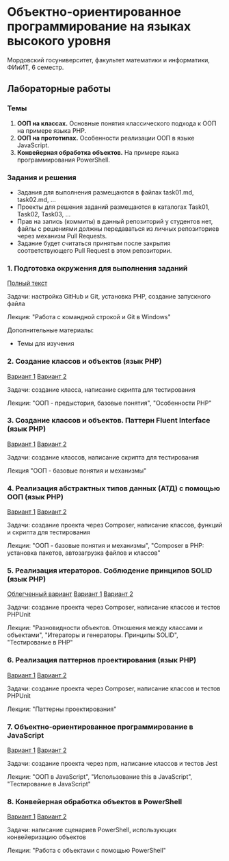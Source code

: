 # Объектно-ориентированное программирование на языках высокого уровня
Мордовский госуниверситет, факультет математики и информатики, ФИиИТ, 6 семестр.

## Лабораторные работы
### Темы
1. **ООП на классах.** Основные понятия классического подхода к ООП на примере языка PHP.
2. **ООП на прототипах.** Особенности реализации ООП в языке JavaScript.
3. **Конвейерная обработка объектов.** На примере языка программирования PowerShell.

### Задания и решения
* Задания для выполнения размещаются в файлах task01.md, task02.md, ...
* Проекты для решения заданий размещаются в каталогах Task01, Task02, Task03, ...
* Прав на запись (коммиты) в данный репозиторий у студентов нет, файлы с решениями должны передаваться из личных репозиториев через механизм Pull Requests.
* Задание будет считаться принятым после закрытия соответствующего Pull Request в этом репозитории.

### 1. Подготовка окружения для выполнения заданий
[Полный текст](.././tasks/task01.md)

Задачи: настройка GitHub и Git, установка PHP, создание запускного файла

Лекция: "Работа с командной строкой и Git в Windows"

Дополнительные материалы:
* Темы для изучения

### 2. Создание классов и объектов (язык PHP)
[Вариант 1](.././tasks/task02_1.md) [Вариант 2](.././tasks/task02_2.md)

Задачи: создание класса, написание скрипта для тестирования

Лекции: "ООП - предыстория, базовые понятия", "Особенности PHP" 


### 3. Создание классов и объектов. Паттерн Fluent Interface (язык PHP)
[Вариант 1](.././tasks/task03_1.md) [Вариант 2](.././tasks/task03_2.md)

Задачи: создание классов, написание скрипта для тестирования

Лекция "ООП - базовые понятия и механизмы"


### 4. Реализация абстрактных типов данных (АТД) с помощью ООП (язык PHP)
[Вариант 1](.././tasks/task04_1.md) [Вариант 2](.././tasks/task04_2.md)

Задачи: создание проекта через Composer, написание классов, функций и скрипта для тестирования

Лекции: "ООП - базовые понятия и механизмы", "Composer в PHP: установка пакетов, автозагрузка файлов и классов"


### 5. Реализация итераторов. Соблюдение принципов SOLID (язык PHP)
[Облегченный вариант](.././tasks/task05.md) [Вариант 1](.././tasks/task05_1_hard.md) [Вариант 2](.././tasks/task05_2_hard.md)

Задачи: создание проекта через Composer, написание классов и тестов PHPUnit

Лекции: "Разновидности объектов. Отношения между классами и объектами", "Итераторы и генераторы. Принципы SOLID", "Тестирование в PHP"


### 6. Реализация паттернов проектирования (язык PHP)
[Вариант 1](.././tasks/task06_1.md) [Вариант 2](.././tasks/task06_2.md)

Задачи: создание проекта через Composer, написание классов и тестов PHPUnit

Лекции: "Паттерны проектирования"


### 7. Объектно-ориентированное программирование в JavaScript
[Вариант 1](.././tasks/task07_1.md) [Вариант 2](.././tasks/task07_2.md)

Задачи: создание проекта через npm, написание классов и тестов Jest

Лекции: "ООП в JavaScript", "Использование this в JavaScript", "Тестирование в JavaScript"


### 8. Конвейерная обработка объектов в PowerShell
[Вариант 1](.././tasks/task08_1.md) [Вариант 2](.././tasks/task08_2.md)

Задачи: написание сценариев PowerShell, использующих конвейеризацию объектов

Лекции: "Работа с объектами с помощью PowerShell"
